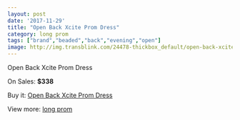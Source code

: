 ```yaml
---
layout: post
date: '2017-11-29'
title: "Open Back Xcite Prom Dress"
category: long prom
tags: ["brand","beaded","back","evening","open"]
image: http://img.transblink.com/24478-thickbox_default/open-back-xcite-prom-dress.jpg
---
```

Open Back Xcite Prom Dress

On Sales: **$338**
<a href="https://www.transblink.com/en/long-prom/7736-open-back-xcite-prom-dress.html"><amp-img layout="responsive" width="600" height="600" src="//img.transblink.com/24478-thickbox_default/open-back-xcite-prom-dress.jpg" alt="Open Back Xcite Prom Dress 0" /></a>
<a href="https://www.transblink.com/en/long-prom/7736-open-back-xcite-prom-dress.html"><amp-img layout="responsive" width="600" height="600" src="//img.transblink.com/24479-thickbox_default/open-back-xcite-prom-dress.jpg" alt="Open Back Xcite Prom Dress 1" /></a>

Buy it: [Open Back Xcite Prom Dress](https://www.transblink.com/en/long-prom/7736-open-back-xcite-prom-dress.html "Open Back Xcite Prom Dress")

View more: [long prom](https://www.transblink.com/en/58-long-prom "long prom")